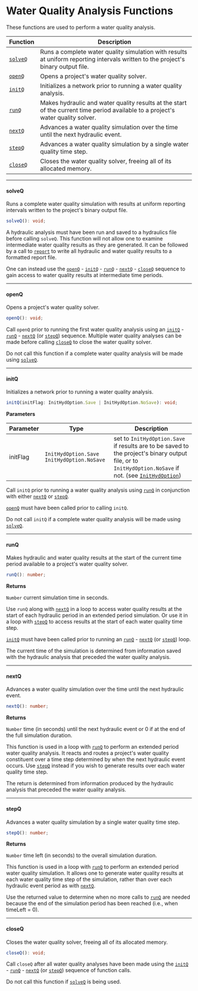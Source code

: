 # Water Quality Analysis Functions

These functions are used to perform a water quality analysis.

| Function                                  | Description                                                                                                                       |
| ----------------------------------------- | --------------------------------------------------------------------------------------------------------------------------------- |
| <a href="#solveq"><code>solveQ</code></a> | Runs a complete water quality simulation with results at uniform reporting intervals written to the project's binary output file. |
| <a href="#openq"><code>openQ</code></a>   | Opens a project's water quality solver.                                                                                           |
| <a href="#initq"><code>initQ</code></a>   | Initializes a network prior to running a water quality analysis.                                                                  |
| <a href="#runq"><code>runQ</code></a>     | Makes hydraulic and water quality results at the start of the current time period available to a project's water quality solver.  |
| <a href="#nextq"><code>nextQ</code></a>   | Advances a water quality simulation over the time until the next hydraulic event.                                                 |
| <a href="#stepq"><code>stepQ</code></a>   | Advances a water quality simulation by a single water quality time step.                                                          |
| <a href="#closeq"><code>closeQ</code></a> | Closes the water quality solver, freeing all of its allocated memory.                                                             |

---

#### solveQ

Runs a complete water quality simulation with results at uniform reporting intervals written to the project's binary output file.

```typescript
solveQ(): void;
```

A hydraulic analysis must have been run and saved to a hydraulics file before calling `solveQ`. This function will not allow one to examine intermediate water quality results as they are generated. It can be followed by a call to <a href="../reporting#report"><code>report</code></a> to write all hydraulic and water quality results to a formatted report file.

One can instead use the <a href="#openq"><code>openQ</code></a> - <a href="#initq"><code>initQ</code></a> - <a href="#runq"><code>runQ</code></a> - <a href="#nextq"><code>nextQ</code></a> - <a href="#closeq"><code>closeQ</code></a> sequence to gain access to water quality results at intermediate time periods.

---

#### openQ

Opens a project's water quality solver.

```typescript
openQ(): void;
```

Call `openQ` prior to running the first water quality analysis using an <a href="#initq"><code>initQ</code></a> - <a href="#runq"><code>runQ</code></a> - <a href="#nextq"><code>nextQ</code></a> (or <a href="#stepq"><code>stepQ</code></a>) sequence. Multiple water quality analyses can be made before calling <a href="#closeq"><code>closeQ</code></a> to close the water quality solver.

Do not call this function if a complete water quality analysis will be made using <a href="#solveq"><code>solveQ</code></a>.

---

#### initQ

Initializes a network prior to running a water quality analysis.

```typescript
initQ(initFlag: InitHydOption.Save | InitHydOption.NoSave): void;
```

**Parameters**

| Parameter | Type                                                                | Description                                                                                                                                                                                                                             |
| --------- | ------------------------------------------------------------------- | --------------------------------------------------------------------------------------------------------------------------------------------------------------------------------------------------------------------------------------- |
| initFlag  | <code>InitHydOption.Save </code> <code>InitHydOption.NoSave </code> | set to <code>InitHydOption.Save</code> if results are to be saved to the project's binary output file, or to <code>InitHydOption.NoSave</code> if not. (see <a href="../enumerated-types#inithydoption"><code>InitHydOption</code></a>) |

Call `initQ` prior to running a water quality analysis using <a href="#runq"><code>runQ</code></a> in conjunction with either <a href="#nextq"><code>nextQ</code></a> or <a href="#stepq"><code>stepQ</code></a>.

<a href="#openq"><code>openQ</code></a> must have been called prior to calling `initQ`.

Do not call `initQ` if a complete water quality analysis will be made using <a href="#solveq"><code>solveQ</code></a>.

---

#### runQ

Makes hydraulic and water quality results at the start of the current time period available to a project's water quality solver.

```typescript
runQ(): number;
```

**Returns**

<code>Number</code>
current simulation time in seconds.

Use `runQ` along with <a href="#nextq"><code>nextQ</code></a> in a loop to access water quality results at the start of each hydraulic period in an extended period simulation. Or use it in a loop with <a href="#stepq"><code>stepQ</code></a> to access results at the start of each water quality time step.

<a href="#initq"><code>initQ</code></a> must have been called prior to running an <a href="#runq"><code>runQ</code></a> - <a href="#nextq"><code>nextQ</code></a> (or <a href="#stepq"><code>stepQ</code></a>) loop.

The current time of the simulation is determined from information saved with the hydraulic analysis that preceded the water quality analysis.

---

#### nextQ

Advances a water quality simulation over the time until the next hydraulic event.

```typescript
nextQ(): number;
```

**Returns**

<code>Number</code>
time (in seconds) until the next hydraulic event or 0 if at the end of the full simulation duration.

This function is used in a loop with <a href="#runq"><code>runQ</code></a> to perform an extended period water quality analysis. It reacts and routes a project's water quality constituent over a time step determined by when the next hydraulic event occurs. Use <a href="#stepq"><code>stepQ</code></a> instead if you wish to generate results over each water quality time step.

The return is determined from information produced by the hydraulic analysis that preceded the water quality analysis.

---

#### stepQ

Advances a water quality simulation by a single water quality time step.

```typescript
stepQ(): number;
```

**Returns**

<code>Number</code>
time left (in seconds) to the overall simulation duration.

This function is used in a loop with <a href="#runq"><code>runQ</code></a> to perform an extended period water quality simulation. It allows one to generate water quality results at each water quality time step of the simulation, rather than over each hydraulic event period as with <a href="#nextq"><code>nextQ</code></a>.

Use the returned value to determine when no more calls to <a href="#runq"><code>runQ</code></a> are needed because the end of the simulation period has been reached (i.e., when timeLeft = 0).

---

#### closeQ

Closes the water quality solver, freeing all of its allocated memory.

```typescript
closeQ(): void;
```

Call `closeQ` after all water quality analyses have been made using the <a href="#initq"><code>initQ</code></a> - <a href="#runq"><code>runQ</code></a> - <a href="#nextq"><code>nextQ</code></a> (or <a href="#stepq"><code>stepQ</code></a>) sequence of function calls.

Do not call this function if <a href="#solveq"><code>solveQ</code></a> is being used.
